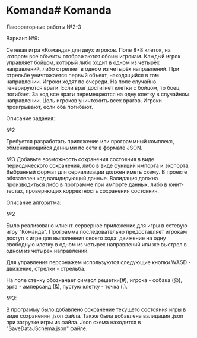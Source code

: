 # Komanda# Komanda
Лаюораторные работы №2-3

Вариант №9:

Сетевая игра «Команда» для двух игроков. Поле 8×8 клеток, на котором все объекты отображаются обоим игрокам. Каждый игрок управляет бойцом, который либо ходит в одном из четырёх направлений, либо стреляет в одном из четырёх
направлений. При стрельбе уничтожается первый объект, находящийся в том направлении. Игроки ходят по очереди. На поле случайно генерируются враги. Если враг достигнет клетки
с бойцом, то боец погибает. За ход все враги перемещаются на одну клетку в случайном направлении. Цель игроков уничтожить всех врагов. Игроки проигрывают, если оба погибают.

Описание задания:

№2

Требуется разработать приложение или программный комплекс, обменивающийся данными по сети в формате JSON.

№3
Добавьте возможность сохранения состояния в виде периодического сохранения, либо в виде функций импорта и экспорта. Выбранный формат для сериализации должен иметь схему.
В проекте обязателен код валидирующий данные. Валидация должна производиться либо в программе при импорте данных, либо в юнит-тестах, проверяющих корректность сохранения состояния.

Описание алгоритма:

№2

Было реализовано клиент-серверное приложение для игры в сетевую игру "Команда". Программа последовательно предоставляет игрокам доступ к игре для выполнения своего хода:
движение на одну свободную клетку в одном из четырех направлений или же выстрел в одном из четырех направлений.

Для управления персонажем используются следующие кнопки WASD - движение, стрелки - стрельба.

На поле стенку обозначает символ решетки(#), игрока - собака (@), врга - амперсанд (&), пустую клетку - точка (.).

№3:

В программу было добавлено сохранение текущего состояния игры в виде сохранения .json файла.
Также была добавлена валидация .json при загрузке игры из файла. Json схема находится в "SaveDataJSchema.json" файле.
